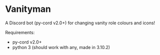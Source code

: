 # Vanityman

A Discord bot (py-cord v2.0+) for changing vanity role colours and icons!

Requirements:
* py-cord v2.0+
* python 3 (should work with any, made in 3.10.2)
